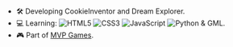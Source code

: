 - 🛠 Developing CookieInventor and Dream Explorer. 
- 💻 Learning:  ![HTML5](https://img.shields.io/badge/html5-%23E34F26.svg?style=for-the-badge&logo=html5&logoColor=white&style=flat) ![CSS3](https://img.shields.io/badge/css3-%231572B6.svg?style=for-the-badge&logo=css3&logoColor=white&style=flat) ![JavaScript](https://img.shields.io/badge/javascript-%23323330.svg?style=for-the-badge&logo=javascript&logoColor=%23F7DF1E&style=flat) ![Python](https://img.shields.io/badge/python-3670A0?style=for-the-badge&logo=python&logoColor=ffdd54&style=flat) & GML. 
- 🎮 Part of [MVP Games](https://github.com/MVPGamesDevs).
